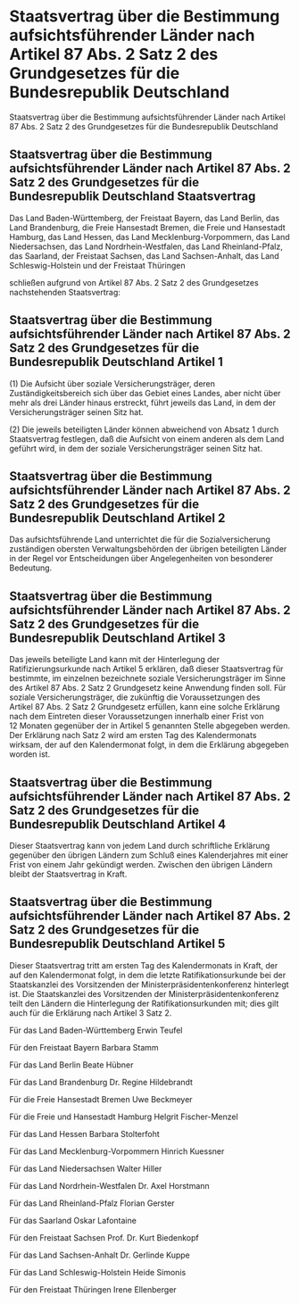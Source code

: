 # Staatsvertrag über die Bestimmung aufsichtsführender Länder nach Artikel 87 Abs. 2 Satz 2 des Grundgesetzes für die Bundesrepublik Deutschland

Staatsvertrag über die Bestimmung aufsichtsführender Länder nach Artikel 87 Abs. 2 Satz 2 des Grundgesetzes für die Bundesrepublik Deutschland

## Staatsvertrag über die Bestimmung aufsichtsführender Länder nach Artikel 87 Abs. 2 Satz 2 des Grundgesetzes für die Bundesrepublik Deutschland Staatsvertrag

Das Land Baden-Württemberg, 
         der Freistaat Bayern, 
         das Land Berlin, 
         das Land Brandenburg, 
         die Freie Hansestadt Bremen, 
         die Freie und Hansestadt Hamburg, 
         das Land Hessen, 
         das Land Mecklenburg-Vorpommern, 
         das Land Niedersachsen, 
         das Land Nordrhein-Westfalen, 
         das Land Rheinland-Pfalz, 
         das Saarland, 
         der Freistaat Sachsen, 
         das Land Sachsen-Anhalt, 
         das Land Schleswig-Holstein und 
         der Freistaat Thüringen

schließen aufgrund von Artikel 87 Abs. 2 Satz 2 des             Grundgesetzes nachstehenden Staatsvertrag:


## Staatsvertrag über die Bestimmung aufsichtsführender Länder nach Artikel 87 Abs. 2 Satz 2 des Grundgesetzes für die Bundesrepublik Deutschland Artikel 1

(1) Die Aufsicht über soziale Versicherungsträger, deren Zuständigkeitsbereich sich über das Gebiet eines Landes, aber nicht über mehr als drei Länder hinaus erstreckt, führt jeweils das Land, in dem der Versicherungsträger seinen Sitz hat.

(2) Die jeweils beteiligten Länder können abweichend von Absatz 1 durch Staatsvertrag festlegen, daß die Aufsicht von einem anderen als dem Land geführt wird, in dem der soziale Versicherungsträger seinen Sitz hat.


## Staatsvertrag über die Bestimmung aufsichtsführender Länder nach Artikel 87 Abs. 2 Satz 2 des Grundgesetzes für die Bundesrepublik Deutschland Artikel 2

Das aufsichtsführende Land unterrichtet die für die Sozialversicherung zuständigen obersten Verwaltungsbehörden der übrigen beteiligten Länder in der Regel vor Entscheidungen über Angelegenheiten von besonderer Bedeutung.


## Staatsvertrag über die Bestimmung aufsichtsführender Länder nach Artikel 87 Abs. 2 Satz 2 des Grundgesetzes für die Bundesrepublik Deutschland Artikel 3

Das jeweils beteiligte Land kann mit der Hinterlegung der Ratifizierungsurkunde nach Artikel 5 erklären, daß dieser Staatsvertrag für bestimmte, im einzelnen bezeichnete soziale Versicherungsträger im Sinne des Artikel 87 Abs. 2 Satz 2               Grundgesetz keine Anwendung finden soll. Für soziale Versicherungsträger, die zukünftig die Voraussetzungen des Artikel 87 Abs. 2 Satz 2   Grundgesetz erfüllen, kann eine solche Erklärung nach dem Eintreten dieser Voraussetzungen innerhalb einer Frist von 12 Monaten gegenüber der in Artikel 5 genannten Stelle abgegeben werden. Der Erklärung nach Satz 2 wird am ersten Tag des Kalendermonats wirksam, der auf den Kalendermonat folgt, in dem die Erklärung abgegeben worden ist.


## Staatsvertrag über die Bestimmung aufsichtsführender Länder nach Artikel 87 Abs. 2 Satz 2 des Grundgesetzes für die Bundesrepublik Deutschland Artikel 4

Dieser Staatsvertrag kann von jedem Land durch schriftliche Erklärung gegenüber den übrigen Ländern zum Schluß eines Kalenderjahres mit einer Frist von einem Jahr gekündigt werden. Zwischen den übrigen Ländern bleibt der Staatsvertrag in Kraft.


## Staatsvertrag über die Bestimmung aufsichtsführender Länder nach Artikel 87 Abs. 2 Satz 2 des Grundgesetzes für die Bundesrepublik Deutschland Artikel 5

Dieser Staatsvertrag tritt am ersten Tag des Kalendermonats in Kraft, der auf den Kalendermonat folgt, in dem die letzte Ratifikationsurkunde bei der Staatskanzlei des Vorsitzenden der Ministerpräsidentenkonferenz hinterlegt ist. Die Staatskanzlei des Vorsitzenden der Ministerpräsidentenkonferenz teilt den Ländern die Hinterlegung der Ratifikationsurkunden mit; dies gilt auch für die Erklärung nach Artikel 3 Satz 2.

Für das Land Baden-Württemberg 
         Erwin Teufel

Für den Freistaat Bayern 
         Barbara Stamm

Für das Land Berlin 
         Beate Hübner

Für das Land Brandenburg 
         Dr. Regine Hildebrandt

Für die Freie Hansestadt Bremen 
         Uwe Beckmeyer

Für die Freie und Hansestadt Hamburg 
         Helgrit Fischer-Menzel

Für das Land Hessen 
         Barbara Stolterfoht

Für das Land Mecklenburg-Vorpommern 
         Hinrich Kuessner

Für das Land Niedersachsen 
         Walter Hiller

Für das Land Nordrhein-Westfalen 
         Dr. Axel Horstmann

Für das Land Rheinland-Pfalz 
         Florian Gerster

Für das Saarland 
         Oskar Lafontaine

Für den Freistaat Sachsen 
         Prof. Dr. Kurt Biedenkopf

Für das Land Sachsen-Anhalt 
         Dr. Gerlinde Kuppe

Für das Land Schleswig-Holstein 
         Heide Simonis

Für den Freistaat Thüringen 
         Irene Ellenberger

